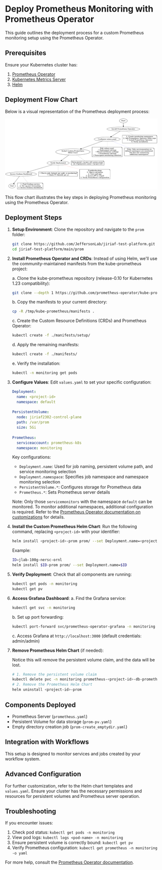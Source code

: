 # Deploy Prometheus Monitoring with Prometheus Operator

This guide outlines the deployment process for a custom Prometheus monitoring setup using the Prometheus Operator.

## Prerequisites

Ensure your Kubernetes cluster has:

1. [Prometheus Operator](https://github.com/prometheus-operator/prometheus-operator#quickstart)
2. [Kubernetes Metrics Server](https://github.com/kubernetes-sigs/metrics-server#installation)
3. [Helm](https://helm.sh/docs/intro/install/)


## Deployment Flow Chart

Below is a visual representation of the Prometheus deployment process:

![Prometheus Deployment Flow Chart](../../image/prometheus_deployment_flow_chart.png)

This flow chart illustrates the key steps in deploying Prometheus monitoring using the Prometheus Operator.


## Deployment Steps

1. **Setup Environment**:
   Clone the repository and navigate to the `prom` folder:
   ```bash
   git clone https://github.com/JeffersonLab/jiriaf-test-platform.git
   cd jiriaf-test-platform/main/prom
   ```

2. **Install Prometheus Operator and CRDs**:
   Instead of using Helm, we'll use the community-maintained manifests from the kube-prometheus project:

   a. Clone the kube-prometheus repository (release-0.10 for Kubernetes 1.23 compatibility):
      ```bash
      git clone --depth 1 https://github.com/prometheus-operator/kube-prometheus.git /tmp/kube-prometheus
      ```

   b. Copy the manifests to your current directory:
      ```bash
      cp -R /tmp/kube-prometheus/manifests .
      ```

   c. Create the Custom Resource Definitions (CRDs) and Prometheus Operator:
      ```bash
      kubectl create -f ./manifests/setup/
      ```

   d. Apply the remaining manifests:
      ```bash
      kubectl create -f ./manifests/
      ```

   e. Verify the installation:
      ```bash
      kubectl -n monitoring get pods
      ```
   
2. **Configure Values**: 
   Edit `values.yaml` to set your specific configuration:

   ```yaml
   Deployment:
     name: <project-id>
     namespace: default
   
   PersistentVolume:
     node: jiriaf2302-control-plane
     path: /var/prom
     size: 5Gi
   
   Prometheus:
     serviceaccount: prometheus-k8s
     namespace: monitoring
   ```

   Key configurations:
   - `Deployment.name`: Used for job naming, persistent volume path, and service monitoring selection
   - `Deployment.namespace`: Specifies job namespace and namespace monitoring selection
   - `PersistentVolume.*`: Configures storage for Prometheus data
   - `Prometheus.*`: Sets Prometheus server details

   Note: Only those `servicemonitors` with the namespace `default` can be monitored. To monitor additional namespaces, additional configuration is required. Refer to the [Prometheus Operator documentation on customizations](https://github.com/prometheus-operator/kube-prometheus/blob/main/docs/customizations/monitoring-additional-namespaces.md) for details.

3. **Install the Custom Prometheus Helm Chart**:
   Run the following command, replacing `<project-id>` with your identifier:

   ```bash
   helm install <project-id>-prom prom/ --set Deployment.name=<project-id>
   ```

   Example:
   ```bash
   ID=jlab-100g-nersc-ornl
   helm install $ID-prom prom/ --set Deployment.name=$ID
   ```

4. **Verify Deployment**:
   Check that all components are running:
   ```bash
   kubectl get pods -n monitoring
   kubectl get pv
   ```

5. **Access Grafana Dashboard**:
   a. Find the Grafana service:
      ```bash
      kubectl get svc -n monitoring
      ```
   b. Set up port forwarding:
      ```bash
      kubectl port-forward svc/prometheus-operator-grafana -n monitoring 3000:80
      ```
   c. Access Grafana at `http://localhost:3000` (default credentials: admin/admin)

6. **Remove Prometheus Helm Chart** (if needed):
   
   Notice this will remove the persistent volume claim, and the data will be lost.
   ```bash
   # 1. Remove the persistent volume claim
   kubectl delete pvc -n monitoring prometheus-<project-id>-db-prometheus-<project-id>-0
   # 2. Remove the Prometheus Helm Chart
   helm uninstall <project-id>-prom
   ```

## Components Deployed

- Prometheus Server (`prometheus.yaml`)
- Persistent Volume for data storage (`prom-pv.yaml`)
- Empty directory creation job (`prom-create_emptydir.yaml`)

## Integration with Workflows

This setup is designed to monitor services and jobs created by your workflow system.

## Advanced Configuration

For further customization, refer to the Helm chart templates and `values.yaml`. Ensure your cluster has the necessary permissions and resources for persistent volumes and Prometheus server operation.

## Troubleshooting

If you encounter issues:
1. Check pod status: `kubectl get pods -n monitoring`
2. View pod logs: `kubectl logs <pod-name> -n monitoring`
3. Ensure persistent volume is correctly bound: `kubectl get pv`
4. Verify Prometheus configuration: `kubectl get prometheus -n monitoring -o yaml`

For more help, consult the [Prometheus Operator documentation](https://github.com/prometheus-operator/prometheus-operator/tree/main/Documentation).